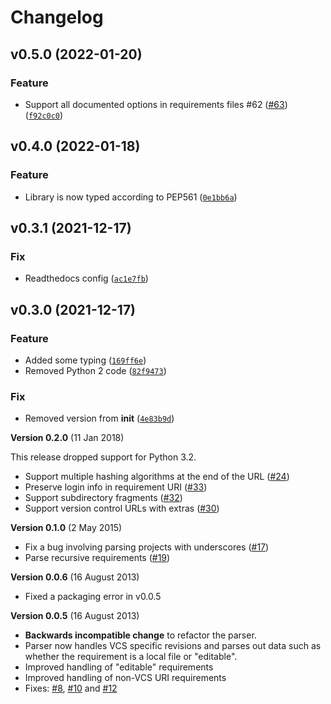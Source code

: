 Changelog
=========

<!--next-version-placeholder-->

## v0.5.0 (2022-01-20)
### Feature
* Support all documented options in requirements files #62 ([#63](https://github.com/madpah/requirements-parser/issues/63)) ([`f92c0c0`](https://github.com/madpah/requirements-parser/commit/f92c0c079bce03b1860c78852d2c8c48cf32d539))

## v0.4.0 (2022-01-18)
### Feature
* Library is now typed according to PEP561 ([`0e1bb6a`](https://github.com/madpah/requirements-parser/commit/0e1bb6a746857a59c50530155d24da487a40c4be))

## v0.3.1 (2021-12-17)
### Fix
* Readthedocs config ([`ac1e7fb`](https://github.com/madpah/requirements-parser/commit/ac1e7fb616a2c15e83b8a5ca630ffd50aad4aedb))

## v0.3.0 (2021-12-17)
### Feature
* Added some typing ([`169ff6e`](https://github.com/madpah/requirements-parser/commit/169ff6e79657d8091e6e1a4e21c7da794d507832))
* Removed Python 2 code ([`82f9473`](https://github.com/madpah/requirements-parser/commit/82f94733f912e140fdcc0254020f4208d3e4a892))

### Fix
* Removed version from __init__ ([`4e83b9d`](https://github.com/madpah/requirements-parser/commit/4e83b9d3bdd5534da7adfdeb292ad2a1fae73ea8))

**Version 0.2.0** (11 Jan 2018)

This release dropped support for Python 3.2.

-   Support multiple hashing algorithms at the end of the URL
    ([\#24](https://github.com/davidfischer/requirements-parser/pull/24))
-   Preserve login info in requirement URI
    ([\#33](https://github.com/davidfischer/requirements-parser/pull/33))
-   Support subdirectory fragments
    ([\#32](https://github.com/davidfischer/requirements-parser/pull/32))
-   Support version control URLs with extras
    ([\#30](https://github.com/davidfischer/requirements-parser/pull/30))

**Version 0.1.0** (2 May 2015)

-   Fix a bug involving parsing projects with underscores
    ([\#17](https://github.com/davidfischer/requirements-parser/pull/17))
-   Parse recursive requirements
    ([\#19](https://github.com/davidfischer/requirements-parser/pull/19))

**Version 0.0.6** (16 August 2013)

-   Fixed a packaging error in v0.0.5

**Version 0.0.5** (16 August 2013)

-   **Backwards incompatible change** to refactor the parser.
-   Parser now handles VCS specific revisions and parses out data such
    as whether the requirement is a local file or \"editable\".
-   Improved handling of \"editable\" requirements
-   Improved handling of non-VCS URI requirements
-   Fixes:
    [\#8](https://github.com/davidfischer/requirements-parser/issues/8),
    [\#10](https://github.com/davidfischer/requirements-parser/issues/10)
    and
    [\#12](https://github.com/davidfischer/requirements-parser/issues/12)